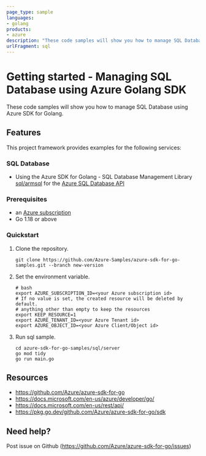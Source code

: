 ```yaml
---
page_type: sample
languages:
- golang
products:
- azure
description: "These code samples will show you how to manage SQL Database Manager using Azure SDK for Golang."
urlFragment: sql
---
```


# Getting started - Managing SQL Database using Azure Golang SDK

These code samples will show you how to manage SQL Database using Azure SDK for Golang.

## Features

This project framework provides examples for the following services:

### SQL Database
* Using the Azure SDK for Golang - SQL Database Management Library [sql/armsql](https://pkg.go.dev/github.com/Azure/azure-sdk-for-go/sdk/resourcemanager/sql/armsql) for the [Azure SQL Database API](https://docs.microsoft.com/en-us/rest/api/sql/)

### Prerequisites
* an [Azure subscription](https://azure.microsoft.com)
* Go 1.18 or above

### Quickstart

1. Clone the repository.

    ```
    git clone https://github.com/Azure-Samples/azure-sdk-for-go-samples.git --branch new-version
    ```
   
2. Set the environment variable.

   ```
   # bash
   export AZURE_SUBSCRIPTION_ID=<your Azure subscription id> 
   # If no value is set, the created resource will be deleted by default.
   # anything other than empty to keep the resources
   export KEEP_RESOURCE=1 
   export AZURE_TENANT_ID=<your Azure Tenant id>          
   export AZURE_OBJECT_ID=<your Azure Client/Object id> 
   ```

3. Run sql sample.

    ```
    cd azure-sdk-for-go-samples/sql/server
    go mod tidy
    go run main.go
    ```
   
## Resources

- https://github.com/Azure/azure-sdk-for-go
- https://docs.microsoft.com/en-us/azure/developer/go/
- https://docs.microsoft.com/en-us/rest/api/
- https://pkg.go.dev/github.com/Azure/azure-sdk-for-go/sdk

## Need help?

Post issue on Github (https://github.com/Azure/azure-sdk-for-go/issues)
